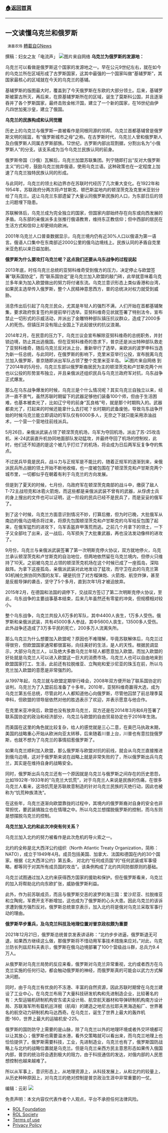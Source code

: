 ###  [:house:返回首頁](https://github.com/ourhimalayas/txt)
---


## 一文读懂乌克兰和俄罗斯
` 澳喜农场` [轉載自GNews](https://gnews.org/zh-hans/2067507/)

撰稿：妇女之友「电流声」
![](https://assets.gnews.org/wp-content/uploads/2022/02/Slide1-31.jpg)图片来自网络
**乌克兰为俄罗斯的发源地：**

乌克兰可以看做是俄罗斯这个国家的发源地之一。早在公元9世纪左右，就在如今的乌克兰所在区域形成了古罗斯国家，这其中最强的一个国家叫做“基辅罗斯”，其国家最核心的区域就在今天的乌克兰的基辅。

基辅罗斯的版图最大时，覆盖到了今天俄罗斯在东欧的大部分领土。后来，基辅罗斯被蒙古所灭，再后来，在原基辅罗斯所在的区域，诞生了莫斯科公国，并且逐渐吞并了各个罗斯国家，最终击败金帐汗国，建立了一个新的国家，在16世纪由伊凡四世加冕沙皇，建立了俄国。

**乌克兰的民族构成和认同觉醒**

历史上的乌克兰与俄罗斯一直被看作是同根同源的邻邦。乌克兰首都基辅曾是俄罗斯文明的摇篮，有“俄罗斯城市之母”之称。在古罗斯时代，乌克兰人曾和俄罗斯人及白俄罗斯人同属古罗斯部族。12世纪，古罗斯内部出现割据，分割出名为“小俄罗斯人”的分支。该支系成为当今乌克兰民族认同的前身。

俄罗斯帝国（沙俄）瓦解后，乌克兰加盟苏联集团。列宁随即打出“反对大俄罗斯主义”的口号，鼓励乌克兰抛弃俄语，使用乌克兰语。这种政策也在一定程度上加速了乌克兰独特民族认同的形成。

与此同时，乌克兰的领土和边界亦在苏联时代经历了几次重大变化。在1922年和1954年，苏联政府分两次将卢甘斯克、顿巴斯盆地内的顿涅茨克及克里米亚划分给了乌克兰。这让乌克兰东部遗留了大量认同俄罗斯民族的人口，为东部日后的领土问题埋下隐患。

苏联解体后，乌克兰成为完全独立的国家，但国家内部始终存在向东或向西发展的矛盾。乌东部的亲俄派多主张推行俄语教育，维持东正教信仰；但中西部的居民在生活方式和信仰上却更倾向欧洲。

2001年乌克兰人口普查数据显示，乌克兰境内仍有近30%人口以俄语为第一语言。俄语人口集中在东南部近2000公里的俄乌边境线上。民族认同的矛盾自克里米亚危机以来日益加剧。

**俄罗斯为什么要攻打乌克兰呢？这点我们还要从乌东战争的过程说起**

2013年底，时任乌克兰总统的亚努科维奇受到俄方的压力，决定停止与欧盟签署“联系国协定”，而“联系国协定”是乌克兰加入欧盟的敲门砖，此举就意味着乌克兰多年来为加入欧盟做出的努力将付诸东流。乌克兰意识形态上类似香港和台湾，如果民主选举传入俄罗斯，整个人民精神意思西方，普的总统决对权力就受到威胁。

消息传出后引起了乌克兰民众，尤其是年轻人的强烈不满，人们开始在首都基辅聚集，要求政府恢复签约并提前举行选举。亚努科维奇见状就签署了特别法令，宣布禁止一切形式的示威活动，并派出了金雕特种部队镇压抗议群众，造成了2000多人的死伤。但镇压并没有阻止全国上下此起彼伏的抗议浪潮。

2014年2月，在民意的压力下，乌克兰议会宣布解除亚努科维奇的总统职务，并封锁边境，防止其出逃俄国。但在亚努科维奇的恳求下，普京还是派出特种部队救走了亚努科维奇，随后乌克兰反对派上台，重新举行了选举，亲欧派的波罗申科当选为新一任总统，与此同时，在俄罗斯的影响下，克里米亚举行公投，宣布脱离乌克兰加入俄罗斯，普京随即派出军队占领了整个克里米亚半岛。
![](https://assets.gnews.org/wp-content/uploads/2022/02/Slide1-32.jpg)图片来自网络
到了2014年的5月份，乌克兰东部以俄罗斯裔居民为主的顿涅茨克和卢甘斯克两个州也以公投的形势宣布独立，并且亲俄派还组织民兵与乌克兰政府军对抗，乌东战争正式爆发。

那么在乌东战争爆发的时候，乌克兰是个什么情况呢？其实乌克兰自独立以来，经济一直不景气，虽然苏联时期留下的武器足够他们装备100个师，但由于生活困难，也基本被卖光了，比如辽宁号的前身“瓦良格”号，就是那个时期购入的。武器都卖光了，打起来的时候还能拿什么去打呢？长时期的武备废弛，导致乌东战争开始的时候乌克兰能立即调动的军队仅有6000多人，无奈之下就只能采用添油战术，一个营一个营地往前线派兵。

5月26日，亲俄派武装占领了顿涅茨克机场，乌军为夺回机场，派出了苏-25攻击机、米-24武装直升机协同地面部队发动猛攻，并最终夺回了机场的控制权，此时，他们还不知道的是这个被几乎打烂了的机场，将会成为日后两军反复争夺的焦点。

不过民兵毕竟是民兵，战斗力与正规军是不能比的，随着正规军的逐渐到来，亲俄派民兵所占据的领土开始不断地收缩，也一度被包围在了顿涅茨克和卢甘斯克两个城市里，一切都似乎在朝着有利于乌克兰的方向发展。

但是到了夏天的时候，七月份，乌政府军在顿涅茨克南部的战斗中，缴获了敌人T-72主战坦克和冰雹火箭炮，而这些都是亲俄派武装不曾有的武器，从俘虏士兵的身上搜出的文件也可以证明，这一阶段的民兵已经不是民兵了，而是妥妥的俄军了。

到了这个时候，乌克兰方面意识到情况不妙，打算后撤，但为时已晚，大批俄军从南边的俄乌边境杀将过来，将原先包围顿涅茨克和卢甘斯克的乌军给反包围了起来，在俄军猛烈的进攻下，乌军丢盔弃甲落荒而逃。之前几个月拿下的领土，一下子又全部吐了出来，这一战后，乌军损失了大批重武器，再也没法发动像样的进攻了。

9月份，乌克兰与亲俄派武装签署了第一次明斯克停火协议，双方就地停火，乌克兰承认顿涅茨克和卢甘斯克的自治地位，但两地依然留在乌克兰境内，但停火只维持了10天。之前被乌克兰占领的顿涅茨克机场在这个时候已成了一座孤岛，深陷敌阵。为拿下这座孤岛，亲俄派武装对此地发动了猛攻，而守卫在此的乌克兰第93机械化旅协同外围的友军，硬是抗住了对方榴弹炮、火箭炮、航空炸弹，甚至是反舰导弹的袭击，坚守了5个多月，直到次年1月才被迫放弃。

2015年2月，在德国和法国的调停下，交战双方签订了第二次明斯克停火协议，至此，乌东战争的主要战事基本结束，后来几年虽然还有零星的冲突，但规模相对较小。

整个乌东战争，乌克兰共投入6万多的军队，其中4400人丧生，1万多人受伤。俄罗斯和亲俄派武装，共有45000多人参战，其中5600人丧生，13500多人受伤。此外战争还造成了3万多平民的死亡，200多万人流离失所。

那么乌克兰为什么想要加入欧盟呢？原因也不难理解，毕竟苏联解体后，乌克兰过得很穷，但欧盟国家通常都很富裕，向往美好的生活，是人的天性。根据民调显示，大部分乌克兰人，以及绝大多数乌克兰年轻人都愿意加入欧盟。而加入欧盟的好处就是乌克兰人可以进入欧盟这一巨大的消费市场，乌克兰人也可以自由地来到欧盟国家打工、生活，此前还有拉脱维亚、立陶宛和爱沙尼亚的珠玉在前，所以乌克兰加入欧盟的意愿是非常强烈的。

从1997年起，乌克兰就与欧盟定期举行峰会，2008年双方便开始了联系国协定的谈判，乌克兰为了入盟前后准备了十多年。2010年，亚努科维奇赢得大选，成为乌克兰第五任总统，尽管此时人人都知道他心向俄罗斯，尽管他囚禁了前总理季莫申科，但欧盟的领导层依然对他的胜选表示了欢迎，并表示愿意与他合作。

在克里米亚冲突后，欧盟也没有放弃乌克兰，双方还是在2014年3月和6月签署了联系国协定的政治和经济部分，乌克兰与欧盟的自由贸易协定也于2016年生效。

而美国在这里的角色就比较复杂，给人的感觉就是三心二意，在奥巴马执政末期，美国的战略重心开始从欧洲向亚太转移，后来随着川普上台，川普也有意拉拢俄罗斯，也就不想为了乌克兰的事情招惹俄罗斯了。

如果乌克兰顺利加入欧盟，那么俄罗斯与欧盟对抗的前线，就会从乌克兰直接推进到俄乌边境，这对于俄罗斯来说在战略上就是非常失败的了，所以俄罗斯出兵乌克兰，其实是在维持自身的战略安全。

同时，俄罗斯出兵乌克兰还有一个原因就是乌克兰与俄罗斯之间存在的历史恩怨，比如1932年-1933年的“乌克兰大饥荒”，对于乌克兰人来说是民族的伤痛，在很多乌克兰人看来，这场饥荒是苏联故意制造的针对乌克兰民族的灭绝行动，因此也被称为“饥荒种族清洗”。

在这些年，乌克兰逐渐向欧盟靠拢的过程中，其境内的俄罗斯裔对自身的安全也非常担忧，要武装搞独立也在情理之中。所以乌克兰想摆脱俄罗斯的控制，而乌东则是想摆脱乌克兰的控制。

**乌克兰加入北约和此次冲突有何关系？**

乌克兰加入北约的努力被看作是此次危机的导火索之一。

北约的全称是北大西洋公约组织（North Atlantic Treaty Organization，简称：NATO），成立于1949年4月。成员包括美国、加拿大、法国和德国在内的30个国家。根据《北大西洋公约》第五条， 对北约“任何成员国”的“任何武装或军事侵略，都等同于对其所有成员国的攻击”。该条例构成了北约共同防御原则的基础。

乌克兰试图通过加入北约来获得西方国家的援助和保护。但在俄罗斯看来，乌克兰的加入将帮助北约向东欧扩张，威胁俄罗斯利益。

此外，作为前苏联成员，而且与俄罗斯交恶的波罗的海三国：爱沙尼亚、拉脱维亚和立陶宛，军费开支不断增加，这也成为了俄罗斯的心头大患。因此乌克兰的该诉求遭到俄方强烈反对。俄罗斯总统普京表示，加入北约将是俄对乌克兰采取军事行动的理由。

**俄罗斯早步重兵，及乌克兰科技及地理位置对普京政权颇为重要**

2021年12月21日，俄罗斯总统普京发表讲话称：“北约步步进逼，俄罗斯退无可退，如果西方继续这么做，那俄罗斯将不惜动用军事技术措施来应对。”对此，乌克兰防长列兹尼科夫表示，俄罗斯在俄乌边境部署了100个营级战斗群，总兵力9.4万人。

从俄罗斯对乌克兰局势的反应来看，俄罗斯对乌克兰异常重视，北约或者西方在乌克兰实施的任何行动，都会触动俄罗斯的神经，而俄罗斯真的可能会以武力方式解决问题。

同时，由于乌克兰有优良的不冻港、丰富的自然资源，因此苏联时期曾在乌克兰建设了工业中心，在乌克兰布局了大量科技研发机构和先进制造企业，比较著名的有：大型运输机研制机构安东诺夫设计局、航空航天器材和导弹研制机构南方设计局、苏联海军所有载机巡洋舰（航母）的建造之地尼古拉耶夫黑海造船厂、世界著名的航空动力研制机构马达西奇。在乌克兰，诞生了世界上最大的轰炸机图-160，世界上最大的运输机安-225。

俄罗斯的国防防守上需要的是山脉，除了乌克兰以外的地理环境或者外交环境都可以让其放心；俄罗斯也需要温水港，看外交策略就可以看出来，而乌克兰地理上也恰恰提供了。俄罗斯需要科技，工业，先进制造业，乌克兰也有了，俄罗斯国防战略上与北约的战略位置就是乌克兰。但是乌克兰亲西方民主意思形态如果传入俄国内部，普京的统治将会遇到极大的阻力，由于科技通信的发达，对俄内部的人民思想控制也越来越难了。

所以从军事上，意识形态上，从地理资源上，从科技发展上，从和北约的较量上，从历史种种原因上，对乌克兰的绝对控制是普京政治生涯中非常重要的一仗。



编辑：云彩
![](https://assets.gnews.org/wp-content/uploads/2022/02/澳喜图标2-1.jpg)


 

免责声明：本文内容仅代表作者个人观点，平台不承担任何法律风险。

- [ROL Foundation](https://rolfoundation.org/)
- [ROL Society](https://rolsociety.org/)
- [Terms of use](https://gnews.org/terms-of-use-3/)
- [Privacy Policy](https://gnews.org/privacy-policy/)
